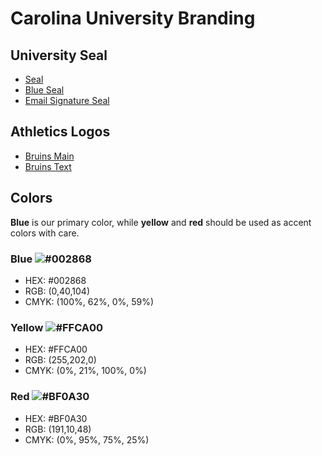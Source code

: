 # Carolina University Branding
## University Seal
* [Seal](https://marketing.piedmontu.edu/cu-logo-assets/seal.png)
* [Blue Seal](https://marketing.piedmontu.edu/cu-logo-assets/seal-blue.png)
* [Email Signature Seal](https://marketing.piedmontu.edu/cu-logo-assets/seal-email.png)

## Athletics Logos
* [Bruins Main](https://marketing.piedmontu.edu/cu-logo-assets/bruins-main.png)
* [Bruins Text](https://marketing.piedmontu.edu/cu-logo-assets/bruins-text.png)

## Colors
**Blue** is our primary color, while **yellow** and **red** should be used as accent colors with care.
### Blue ![#002868](https://placehold.it/15/002868/000000?text=+)
* HEX: #002868
* RGB: (0,40,104)
* CMYK: (100%, 62%, 0%, 59%)
### Yellow ![#FFCA00](https://placehold.it/15/FFCA00/000000?text=+)
* HEX: #FFCA00
* RGB: (255,202,0)
* CMYK: (0%, 21%, 100%, 0%)
### Red ![#BF0A30](https://placehold.it/15/BF0A30/000000?text=+)
* HEX: #BF0A30
* RGB: (191,10,48)
* CMYK: (0%, 95%, 75%, 25%)
